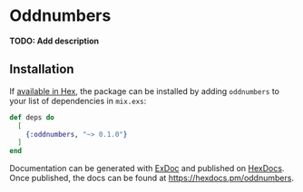 # Oddnumbers

**TODO: Add description**

## Installation

If [available in Hex](https://hex.pm/docs/publish), the package can be installed
by adding `oddnumbers` to your list of dependencies in `mix.exs`:

```elixir
def deps do
  [
    {:oddnumbers, "~> 0.1.0"}
  ]
end
```

Documentation can be generated with [ExDoc](https://github.com/elixir-lang/ex_doc)
and published on [HexDocs](https://hexdocs.pm). Once published, the docs can
be found at <https://hexdocs.pm/oddnumbers>.

